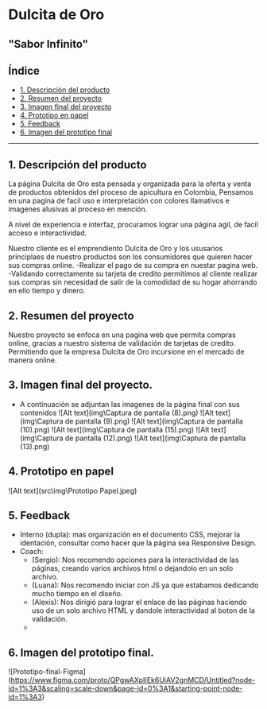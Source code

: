 # Dulcita de Oro
## "Sabor Infinito"

## Índice

* [1. Descripción del producto](#1-Descripción-del-producto)
* [2. Resumen del proyecto](#2-Resumen-del-proyecto)
* [3. Imagen final del proyecto](#3-Imagen-final-del-proyecto)
* [4. Prototipo en papel](#4-Prototipo-en-papel)
* [5. Feedback](#5-Feedback)
* [6. Imagen del prototipo final ](#6-Imagen-del-prototipo-final)

***

## 1. Descripción del producto

La página Dulcita de Oro esta pensada y organizada para la oferta y venta de productos obtenidos del proceso de apicultura en Colombia, Pensamos en una pagina de facil uso e interpretación con colores llamativos e imagenes alusivas al proceso en mención.

A nivel de experiencia e interfaz, procuramos lograr una página agil, de facil acceso e interactividad.

Nuestro cliente es el emprendiento Dulcita de Oro y los ususarios principlaes de nuestro productos son los consumidores que quieren hacer sus compras online.
-Realizar el pago de su compra en nuestar pagina web.
-Validando correctamente su tarjeta de credito permitimos al cliente realizar sus compras sin necesidad de salir de la comodidad de su hogar ahorrando en ello tiempo y dinero. 


## 2. Resumen del proyecto

Nuestro proyecto se enfoca en una pagina web que permita compras online, gracias a nuestro sistema de validación de tarjetas de credito. Permitiendo que la empresa Dulcita de Oro incursione en el mercado de manera online.

## 3. Imagen final del proyecto.

 - A continuación se adjuntan las imagenes de la página final con sus contenidos 
  ![Alt text](img\Captura de pantalla (8).png)
  ![Alt text](img\Captura de pantalla (9).png)
  ![Alt text](img\Captura de pantalla (10).png)
  ![Alt text](img\Captura de pantalla (15).png)
  ![Alt text](img\Captura de pantalla (12).png)
  ![Alt text](img\Captura de pantalla (13).png)

## 4. Prototipo en papel 

  ![Alt text](src\img\Prototipo Papel.jpeg) 


## 5. Feedback

  - Interno (dupla): mas organización en el documento CSS, mejorar la identación, consultar como hacer que la página sea Responsive Design.  
- Coach: 
  - (Sergio): Nos recomendo opciones para la interactividad de las páginas, creando varios archivos html o dejandolo en un solo archivo.
  - (Luana): Nos recomendo iniciar con JS ya que estabamos dedicando mucho tiempo en el diseño.
  - (Alexis): Nos dirigió para lograr el enlace de las páginas haciendo uso de un solo archivo HTML y dandole interactividad al boton de la validación. 
  - 

## 6. Imagen del prototipo final.

![Prototipo-final-Figma] (https://www.figma.com/proto/QPgwAXpIIEk6UiAV2gnMCD/Untitled?node-id=1%3A3&scaling=scale-down&page-id=0%3A1&starting-point-node-id=1%3A3)
